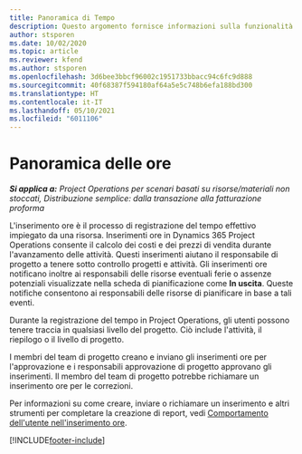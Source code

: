 ```yaml
---
title: Panoramica di Tempo
description: Questo argomento fornisce informazioni sulla funzionalità tempo in Dynamics 365 Project Operations.
author: stsporen
ms.date: 10/02/2020
ms.topic: article
ms.reviewer: kfend
ms.author: stsporen
ms.openlocfilehash: 3d6bee3bbcf96002c1951733bbacc94c6fc9d888
ms.sourcegitcommit: 40f68387f594180af64a5e5c748b6efa188bd300
ms.translationtype: HT
ms.contentlocale: it-IT
ms.lasthandoff: 05/10/2021
ms.locfileid: "6011106"
---
```

# <a name="time-overview"></a>Panoramica delle ore

_**Si applica a:** Project Operations per scenari basati su risorse/materiali non stoccati, Distribuzione semplice: dalla transazione alla fatturazione proforma_

L'inserimento ore è il processo di registrazione del tempo effettivo impiegato da una risorsa. Inserimenti ore in Dynamics 365 Project Operations consente il calcolo dei costi e dei prezzi di vendita durante l'avanzamento delle attività. Questi inserimenti aiutano il responsabile di progetto a tenere sotto controllo progetti e attività. Gli inserimenti ore notificano inoltre ai responsabili delle risorse eventuali ferie o assenze potenziali visualizzate nella scheda di pianificazione come **In uscita**. Queste notifiche consentono ai responsabili delle risorse di pianificare in base a tali eventi.

Durante la registrazione del tempo in Project Operations, gli utenti possono tenere traccia in qualsiasi livello del progetto. Ciò include l'attività, il riepilogo o il livello di progetto.

I membri del team di progetto creano e inviano gli inserimenti ore per l'approvazione e i responsabili approvazione di progetto approvano gli inserimenti. Il membro del team di progetto potrebbe richiamare un inserimento ore per le correzioni.

Per informazioni su come creare, inviare o richiamare un inserimento e altri strumenti per completare la creazione di report, vedi [Comportamento dell'utente nell'inserimento ore](ui-behavior-time.md).



[!INCLUDE[footer-include](../includes/footer-banner.md)]